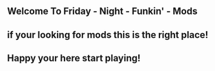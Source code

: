 Welcome To Friday - Night - Funkin' - Mods
--
if your looking for mods this is the right place!
--
Happy your here start playing!
--
